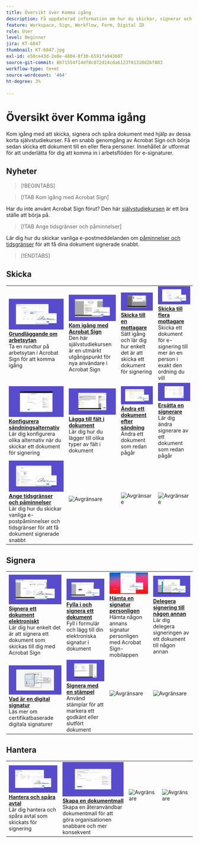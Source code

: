```yaml
---
title: Översikt över Komma igång
description: Få uppdaterad information om hur du skickar, signerar och spårar dokument med dessa korta stegvisa självstudiekurser
feature: Workspace, Sign, Workflow, Form, Digital ID
role: User
level: Beginner
jira: KT-6847
thumbnail: KT-6847.jpg
exl-id: e58ce43d-2e8e-4804-8f30-6591fa943607
source-git-commit: 8b71554f14df8c072d14cda6123f01310d2bf803
workflow-type: tm+mt
source-wordcount: '464'
ht-degree: 3%

---
```


# Översikt över Komma igång

Kom igång med att skicka, signera och spåra dokument med hjälp av dessa korta självstudiekurser. Få en snabb genomgång av Acrobat Sign och börja sedan skicka ett dokument till en eller flera personer. Innehållet är utformat för att underlätta för dig att komma in i arbetsflöden för e-signaturer.

## Nyheter

>[!BEGINTABS]

>[!TAB Kom igång med Acrobat Sign]

Har du inte använt Acrobat Sign förut? Den här [självstudiekursen](new-sender.md) är ett bra ställe att börja på.

>[!TAB Ange tidsgränser och påminnelser]

Lär dig hur du skickar vanliga e-postmeddelanden om [påminnelser och tidsgränser](set-deadlines-reminders.md) för att få dina dokument signerade snabbt.

>[!ENDTABS]

## Skicka

<table style="table-layout:fixed">
<tr>
 <td>
    <a href="quick-tour.md">
      <img alt="Allmänt om arbetsytan" src="../assets/workspace.png" />
    </a>
    <div>
    <a href="quick-tour.md"><strong>Grundläggande om arbetsytan</strong></a>
    </div>
    Ta en rundtur på arbetsytan i Acrobat Sign för att komma igång
    <br>
  </td>
  <td>
    <a href="new-sender.md">
      <img alt="Kom igång med Acrobat Sign" src="../assets/gettingstartednew.png" />
    </a>
    <div>
    <a href="new-sender.md"><strong>Kom igång med Acrobat Sign</strong></a>
    </div>
    Den här självstudiekursen är en utmärkt utgångspunkt för nya användare i Acrobat Sign
    <br>
  </td>
  <td>
    <a href="send-to-single-recipient.md">
      <img alt="Skickar till en mottagare" src="../assets/send-single-recipient.png" />
    </a>
    <div>
    <a href="send-to-single-recipient.md"><strong>Skicka till en mottagare</strong></a>
    </div>
    Sätt igång och lär dig hur enkelt det är att skicka ett dokument för signering
    <br>
  </td>
  <td>
    <a href="send-to-multiple-recipients.md">
      <img alt="Skicka till flera mottagare" src="../assets/send-to-multiple-recipient.png" />
    </a>
    <div>
    <a href="send-to-multiple-recipients.md"><strong>Skicka till flera mottagare</strong></a>
    </div>
    Skicka ett dokument för e-signering till mer än en person i exakt den ordning du vill
    <br>
  </td>
</tr>
<tr>
  <td>
    <a href="sending-options.md">
      <img alt="Konfigurera sändningsalternativ" src="../assets/configure.png" />
    </a>
    <div>
    <a href="sending-options.md"><strong>Konfigurera sändningsalternativ</strong></a>
    </div>
    Lär dig konfigurera olika alternativ när du skickar ett dokument för signering
    <br>
  </td>
  <td>
    <a href="adding-fields.md">
      <img alt="Lägga till fält i dokument" src="../assets/adding-fields.png" />
    </a>
    <div>
    <a href="adding-fields.md"><strong>Lägga till fält i dokument</strong></a>
    </div>
    Lär dig hur du lägger till olika typer av fält i dokument
    <br>
  </td>
  <td>
    <a href="modify-in-flight.md">
      <img alt="Ändra ett dokument efter sändning" src="../assets/modify.png" />
    </a>
    <div>
    <a href="modify-in-flight.md"><strong>Ändra ett dokument efter sändning</strong></a>
    </div>
    Ändra ett dokument som redan pågår
    <br>
  </td>
  <td>
    <a href="replace-signer.md">
      <img alt="Ersätta en signerare" src="../assets/replace.png" />
    </a>
    <div>
    <a href="replace-signer.md"><strong>Ersätta en signerare</strong></a>
    </div>
    Lär dig ändra signerare av ett dokument som redan pågår
     <br>
  </td>
</tr>
<tr>
  <td>
      <a href="set-deadlines-reminders.md">
        <img alt="Ange tidsgränser och påminnelser" src="../assets/deadlines-reminders.png" />
      </a>
      <div>
      <a href="set-deadlines-reminders.md"><strong>Ange tidsgränser och påminnelser</strong></a>
      </div>
      Lär dig hur du skickar vanliga e-postpåminnelser och tidsgränser för att få dokument signerade snabbt
      <br>
    </td> 
  <td>
      <img alt="Avgränsare" src="../assets/Whitespacer.png" />
      <div>
      <br>
    </td>
    <td>
      <img alt="Avgränsare" src="../assets/Whitespacer.png" />
      <div>
      <br>
    </td>
    <td>
      <img alt="Avgränsare" src="../assets/Whitespacer.png" />
      <div>
      <br>
    </td>
</tr>
</table>

## Signera

<table style="table-layout:fixed">
<tr>
  <td>
    <a href="electronically-sign-a-document.md">
      <img alt="Signera ett dokument elektroniskt" src="../assets/sign-electronically.png" />
    </a>
    <div>
    <a href="electronically-sign-a-document.md"><strong>Signera ett dokument elektroniskt</strong></a>
    </div>
    Lär dig hur enkelt det är att signera ett dokument som skickas till dig med Acrobat Sign
    <br>
  </td>
  <td>
    <a href="fill-and-sign.md">
      <img alt="Fylla i och signera ett dokument" src="../assets/fill-and-sign.png" />
    </a>
    <div>
    <a href="fill-and-sign.md"><strong>Fylla i och signera ett dokument</strong></a>
    </div>
    Fyll i formulär och lägg till din elektroniska signatur i dokument
    <br>
  </td>
  <td>
    <a href="sign-in-person.md">
      <img alt="Hämta en signatur personligen" src="../assets/inperson.png" />
    </a>
    <div>
    <a href="sign-in-person.md"><strong>Hämta en signatur personligen</strong></a>
    </div>
    Hämta någon annans signatur personligen med Acrobat Sign-mobilappen
    <br>
  </td>
  <td>
    <a href="delegate-signing.md">
      <img alt="Delegera signering till någon annan" src="../assets/delegate-signing.png" />
    </a>
    <div>
    <a href="delegate-signing.md"><strong>Delegera signering till någon annan</strong></a>
    </div>
    Lär dig delegera signeringen av ett dokument till någon annan
    <br>
  </td>
</tr>
<tr>
  <td>
    <a href="sign-with-a-digital-signature.md">
      <img alt="Vad är en digital signatur" src="../assets/digital-signature.png" />
    </a>
    <div>
    <a href="sign-with-a-digital-signature.md"><strong>Vad är en digital signatur</strong></a>
    </div>
    Läs mer om certifikatbaserade digitala signaturer
    <br>
  </td>
  <td>
    <a href="sign-with-a-stamp.md">
      <img alt="Signera med en stämpel" src="../assets/sign-stamp.png" />
    </a>
    <div>
    <a href="sign-with-a-stamp.md"><strong>Signera med en stämpel</strong></a>
    </div>
    Använd stämplar för att markera ett godkänt eller slutfört dokument
     <br>
  </td> 
 <td>
    <img alt="Avgränsare" src="../assets/Grayspacer.png" />
    <div>
    <br>
  </td>
  <td>
    <img alt="Avgränsare" src="../assets/Grayspacer.png" />
    <div>
    <br>
  </td>
</tr>  
</table>

## Hantera

<table style="table-layout:fixed">
<tr>
  <td>
    <a href="manage-and-track.md">
      <img alt="Hantera och spåra avtal" src="../assets/manage-track.png" />
    </a>
    <div>
    <a href="manage-and-track.md"><strong>Hantera och spåra avtal</strong></a>
    </div>
    Lär dig hantera och spåra avtal som skickats för signering
    <br>
  </td>
  <td>
    <a href="../sign-advanced-users/create-a-template.md">
      <img alt="Skapa en dokumentmall" src="../assets/create-template.png" />
    </a>
    <div>
    <a href="../sign-advanced-users/create-a-template.md"><strong>Skapa en dokumentmall</strong></a>
    </div>
    Skapa en återanvändbar dokumentmall för att göra organisationen snabbare och mer konsekvent
    <br>
  </td>
  <td>
    <img alt="Avgränsare" src="../assets/Whitespacer.png" />
    <div>
    <br>
  </td>
  <td>
    <img alt="Avgränsare" src="../assets/Whitespacer.png" />
    <div>
    <br>
  </td>
</tr>
</table>
